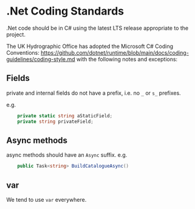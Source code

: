 # .Net Coding Standards

.Net code should be in C# using the latest LTS release appropriate to the project.

The UK Hydrographic Office has adopted the Microsoft C# Coding Conventions:  <https://github.com/dotnet/runtime/blob/main/docs/coding-guidelines/coding-style.md> with the following notes and exceptions:

## Fields

private and internal fields do not have a prefix, i.e. no `_` or `s_` prefixes.

e.g.

```cs
    private static string aStaticField;
    private string privateField;
```

## Async methods

async methods should have an `Async` suffix.  e.g.

```cs
    public Task<string> BuildCatalogueAsync()
```

## var

We tend to use `var` everywhere.
